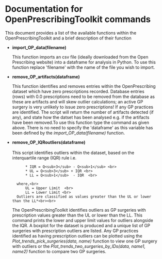 # Documentation for OpenPrescribingToolkit commands

This document provides a list of the available functions within the OpenPrescribingToolkit and a brief description of their function

- **import_OP_data(filename)** <br>
    
    This function imports an csv file (ideally downloaded from the Open Prescribing website) into a dataframe 
    for analysis in Python. To use this function replace 'filename' with the name of the file you wish to import.<br>

- **remove_OP_artifacts(dataframe)** <br>
    
    This function identifies and removes entries within the OpenPrescribing dataset which have zero prescriptions 
    recorded. Database entries (rows) with 0.0 prescriptions need to be removed from the database as these are 
    artifacts and will skew outlier calculations; an active GP surgery is very unlikely to issue zero prescriptions! 
    If any GP practices are identified. The script will return the number of artifacts detected (if any), and state 
    how the datset has been analysed e.g. if the artifacts have been removed.To use this function type the command as given above. There is no need to specify the 'dataframe' as this variable has been defined by the *import_OP_data(filename)* function.<br>

- **remove_OP_IQRoutliers(dataframe)** <br>  
    This script identifies outliers within the dataset, based on the interquartile range (IQR) rule i.e.<br>
    
            * IQR = Q<sub>3</sub> - Q<sub>1</sub> <br>
            * UL = Q<sub>3</sub> + IQR <br>
            * LL = Q<sub>1</sub>  - IQR  <br>
        
        where,<br>
            UL = Upper Limit  <br>
            LL = Lower Limit <br>
        Outliers are classified as values greater than the UL or lower than the LL*<br><br>
            
    The OpenPrescribingToolkit identifies outliers as GP surgeries with prescription values greater than the UL or 
     lower than the LL. This command prints the lower and upper limit values for outliers alongside the IQR. 
     A boxplot for the dataset is produced and a unique list of GP surgeries with prescription outliers are listed. 
     Any GP practices identified as having prescription outliers can be plotted using the 
     *Plot_trends_pick_surgeries(data, name)* function to view one GP surgery with outliers or the 
     *Plot_trends_two_surgeries_by_IDs(data, name1, name2)* function to compare two GP surgeries.<br>
    
            